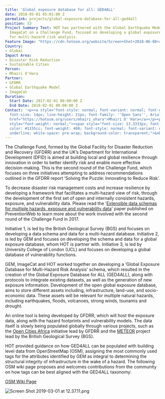 ```yaml
---
title: 'Global exposure database for all: GED4ALL'
date: 2018-05-01 05:01:00 Z
permalink: projects/global-exposure-database-for-all-ged4all
position: 53
Project Summary Text: HOT has partnered with the Global Earthquake Model (GEM) and
  ImageCat on a Challenge Fund, focused on developing a global exposure database designed
  for multi-hazard risk analysis.
Feature Image: "https://cdn.hotosm.org/website/Screen+Shot+2018-06-08+at+12.17.26+1.png"
Country:
- Global
Impact Area:
- Disaster Risk Reduction
- Sustainable Cities
Person:
- Mhairi O'Hara
Partner:
- GFDRR
- Global Earthquake Model
- ImageCat
Duration:
  Start Date: 2017-02-01 00:00:00 Z
  End Date: 2018-02-01 00:00:00 Z
Contact: '<p><a style="font-style: normal; font-variant: normal; font-weight: normal;
  font-size: 14px; line-height: 21px; font-family: ''Open Sans'', Arial, sans-serif;"
  href="https://hotosm.org/users/mhairi_ohara">Mhairi O''Hara</a></p><p><span id="docs-internal-guid-5b0146ac-bd95-b3a9-b5e1-d7577b7d9ba3"
  style="font-weight: normal;"><span style="font-size: 13.3333px; font-family: Calibri;
  color: #1155cc; font-weight: 400; font-style: normal; font-variant: normal; text-decoration:
  underline; white-space: pre-wrap; background-color: transparent;">&nbsp;</span></a></span></p>'
---
```


The Challenge Fund, formed by the Global Facility for Disaster Reduction and Recovery (GFDRR) and the UK’s Department for International Development (DFID) is aimed at building local and global resilience through innovation in order to better identify risk and enable more effective decision-making. This is the second round of the Challenge Fund, which focuses on three initiatives attempting to address recommendations outlined in the GFDRR report ‘Solving the Puzzle: Innovating to Reduce Risk’. 

To decrease disaster risk management costs and increase resilience by developing a framework that facilitates a multi-hazard view of risk, through the development of the first set of open and internally consistent hazards, exposure, and vulnerability data. Please read the '[Extensible data schemas for multiple hazards, exposure and vulnerability data](https://www.preventionweb.net/publications/view/65804)' paper published on PreventionWeb to learn more about the work involved with the second round of the Challenge Fund in 2017.

Initiative 1, is led by the British Geological Survey (BGS) and focuses on developing a data schema and data for a multi-hazard database. Initiative 2, is led by GEM and focuses on developing the schema and data for a global exposure database, whom HOT is partner with. Initiative 3, is led by University College of London (UCL) and focuses on developing a global database of vulnerability functions.

GEM, ImageCat and HOT worked together on developing a ‘Global Exposure Database for Multi-Hazard Risk Analysis’ schema, which resulted in the creation of the Global Exposure Database for ALL (GED4ALL), along with protocols to integrate existing datasets, as well as the generation of new exposure information. Development of the open global exposure database, aims to store different assets including, infrastructure, land-use, and socio-economic data. These assets will be relevant for multiple natural hazards, including earthquakes, floods, volcanoes, strong winds, tsunamis and drought. 

An online tool is being developed by GFDRR, which will host the exposure data, along with the hazard footprints and vulnerability models. The data itself is slowly being populated globally through various projects, such as the [Open Cities Africa](https://www.hotosm.org/updates/open-cities-africa-kicks-off-in-kampala/) initiative lead by GFDRR and the [METEOR](https://www.hotosm.org/projects/modelling-exposure-through-earth-observation-meteor/) project lead by the British Geological Survey (BGS).

HOT provided guidance on how GED4ALL can be populated with building level data from OpenStreetMap (OSM), assigning the most commonly used tags for the attributes identified by GEM as integral to determining the structural integrity of infrastructure in the wake of a hazard. The following OSM wiki page proposes and welcomes contributions from the community on how tags can be best aligned with the GED4ALL taxonomy:

[OSM Wiki Page](https://wiki.openstreetmap.org/wiki/GED4ALL)  

![Screen Shot 2019-03-01 at 12.37.11.png](https://cdn.hotosm.org/website/Screen+Shot+2019-03-01+at+12.37.11.png)
